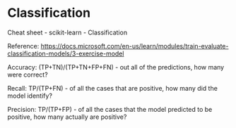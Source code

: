 # Classification
Cheat sheet - scikit-learn - Classification

Reference: https://docs.microsoft.com/en-us/learn/modules/train-evaluate-classification-models/3-exercise-model





















Accuracy: (TP+TN)/(TP+TN+FP+FN) - out all of the predictions, how many were correct?

Recall: TP/(TP+FN) - of all the cases that are positive, how many did the model identify?

Precision: TP/(TP+FP) - of all the cases that the model predicted to be positive, how many actually are positive?
